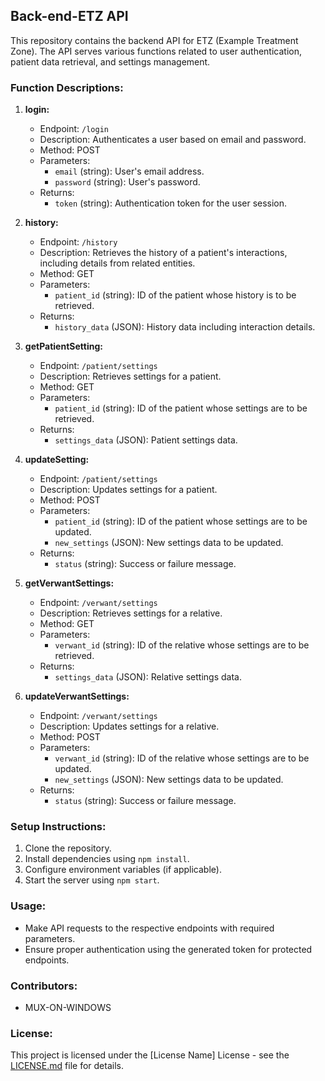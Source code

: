## Back-end-ETZ API

This repository contains the backend API for ETZ (Example Treatment Zone). The API serves various functions related to user authentication, patient data retrieval, and settings management.

### Function Descriptions:

1. **login:**
   - Endpoint: `/login`
   - Description: Authenticates a user based on email and password.
   - Method: POST
   - Parameters:
     - `email` (string): User's email address.
     - `password` (string): User's password.
   - Returns:
     - `token` (string): Authentication token for the user session.

2. **history:**
   - Endpoint: `/history`
   - Description: Retrieves the history of a patient's interactions, including details from related entities.
   - Method: GET
   - Parameters:
     - `patient_id` (string): ID of the patient whose history is to be retrieved.
   - Returns:
     - `history_data` (JSON): History data including interaction details.

3. **getPatientSetting:**
   - Endpoint: `/patient/settings`
   - Description: Retrieves settings for a patient.
   - Method: GET
   - Parameters:
     - `patient_id` (string): ID of the patient whose settings are to be retrieved.
   - Returns:
     - `settings_data` (JSON): Patient settings data.

4. **updateSetting:**
   - Endpoint: `/patient/settings`
   - Description: Updates settings for a patient.
   - Method: POST
   - Parameters:
     - `patient_id` (string): ID of the patient whose settings are to be updated.
     - `new_settings` (JSON): New settings data to be updated.
   - Returns:
     - `status` (string): Success or failure message.

5. **getVerwantSettings:**
   - Endpoint: `/verwant/settings`
   - Description: Retrieves settings for a relative.
   - Method: GET
   - Parameters:
     - `verwant_id` (string): ID of the relative whose settings are to be retrieved.
   - Returns:
     - `settings_data` (JSON): Relative settings data.

6. **updateVerwantSettings:**
   - Endpoint: `/verwant/settings`
   - Description: Updates settings for a relative.
   - Method: POST
   - Parameters:
     - `verwant_id` (string): ID of the relative whose settings are to be updated.
     - `new_settings` (JSON): New settings data to be updated.
   - Returns:
     - `status` (string): Success or failure message.

### Setup Instructions:
1. Clone the repository.
2. Install dependencies using `npm install`.
3. Configure environment variables (if applicable).
4. Start the server using `npm start`.

### Usage:
- Make API requests to the respective endpoints with required parameters.
- Ensure proper authentication using the generated token for protected endpoints.

### Contributors:
- MUX-ON-WINDOWS

### License:
This project is licensed under the [License Name] License - see the [LICENSE.md](LICENSE.md) file for details.
